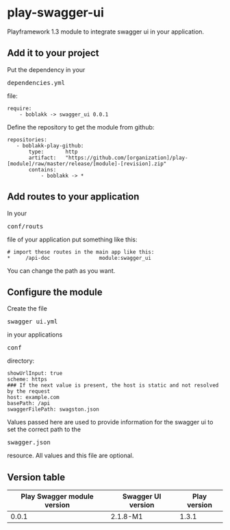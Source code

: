 # play-swagger-ui
Playframework 1.3 module to integrate swagger ui in your application.

## Add it to your project
Put the dependency in your <pre>dependencies.yml</pre> file:
```lang
require:
    - boblakk -> swagger_ui 0.0.1
```

Define the repository to get the module from github:
```lang
repositories:
   - boblakk-play-github:
       type:       http
       artifact:   "https://github.com/[organization]/play-[module]/raw/master/release/[module]-[revision].zip"
       contains:
           - boblakk -> *
```

## Add routes to your application
In your <pre>conf/routs</pre> file of your application put something like this:
```
# import these routes in the main app like this:
*     /api-doc                module:swagger_ui
```
You can change the path as you want.

## Configure the module
Create the file <pre>swagger_ui.yml</pre> in your applications <pre>conf</pre> directory:
```lang
showUrlInput: true
scheme: https
### If the next value is present, the host is static and not resolved by the request
host: example.com
basePath: /api
swaggerFilePath: swagston.json
```
Values passed here are used to provide information for the swagger ui to set the correct path to the
<pre>swagger.json</pre> resource. All values and this file are optional.

## Version table
Play Swagger module version     | Swagger UI version   | Play version
------------------------------- | -------------------- | ------------
0.0.1                           | 2.1.8-M1             | 1.3.1
